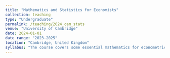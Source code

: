 ```yaml
---
title: "Mathematics and Statistics for Economists"
collection: teaching
type: "Undergraduate"
permalink: /teaching/2024_cam_stats
venue: "University of Cambridge"
date: 2024-01-01
date_range: "2023-2025"
location: "Cambridge, United Kingdom"
syllabus: "The course covers some essential mathematics for econometrics, specifically Probability theory and Statistics."
---
```


